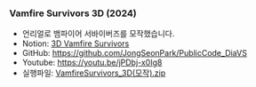 
### **Vamfire Survivors 3D (2024)**
- 언리얼로 뱀파이어 서바이버즈를 모작했습니다.
- Notion: [3D Vamfire Survivors](https://www.notion.so/3D-Vamfire-Survivors-5ba505402a7d404991144380f9fb92ca?pvs=21)
- GitHub: https://github.com/JongSeonPark/PublicCode_DiaVS
- Youtube: https://youtu.be/jPDbj-x0Ig8
- 실행파일: [VamfireSurvivors_3D(모작).zip](https://drive.google.com/file/d/17xb2g9H9xEAvbbJCl24Pn3nisJkzBTdq/view)
